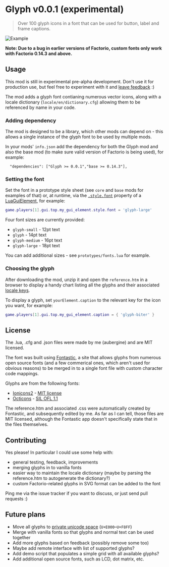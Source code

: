 # Glyph v0.0.1 (experimental)

> Over 100 glyph icons in a font that can be used for button, label and frame captions.

![Example](http://i.imgur.com/3Rs1WWZ.png)

**Note: Due to a bug in earlier versions of Factorio, custom fonts only work with Factorio 0.14.3 and above.**

## Usage

This mod is still in experimental pre-alpha development. Don't use it for production use, but feel free to experiment with it and [leave feedback](https://github.com/aubergine10/Glyph/issues) :)

The mod adds a glyph font contianing numerous vector icons, along with a locale dictionary (`locale/en/dictionary.cfg`) allowing them to be referenced by name in your code.

### Adding dependency

The mod is designed to be a library, which other mods can depend on - this allows a single instance of the glyph font to be used by multiple mods.

In your mods' `info.json` add the dependency for both the Glyph mod and also the base mod (to make sure valid version of Factorio is being used), for example:

```
  "dependencies": ["Glyph >= 0.0.1","base >= 0.14.3"],
```

### Setting the font

Set the font in a prototype style sheet (see `core` and `base` mods for examples of that) or, at runtime, via the [`.style.font`](http://lua-api.factorio.com/latest/LuaStyle.html) property of a [LuaGuiElement](http://lua-api.factorio.com/latest/LuaGuiElement.html), for example:

```lua
game.players[1].gui.top.my_gui_element.style.font = 'glyph-large'
```

Four font sizes are currently provided:

* `glyph-small` - 12pt text
* `glyph` - 14pt text
* `glyph-medium` - 16pt text
* `glyph-large` - 18pt text

You can add additional sizes - see `prototypes/fonts.lua` for example.

### Choosing the glyph

After downloading the mod, unzip it and open the `reference.htm` in a browser to display a handy chart listing all the glyphs and their associated [locale keys](http://lua-api.factorio.com/latest/Concepts.html#LocalisedString).

To display a glyph, set `yourElement.caption` to the relevant key for the icon you want, for example:

```lua
game.players[1].gui.top.my_gui_element.caption = { 'glyph-biter' }
```

## License

The .lua, .cfg and .json files were made by me (aubergine) and are MIT licensed.

The font was built using [Fontastic](http://fontastic.me/), a site that allows glyphs from numerous open source fonts (and a few commerical ones, which aren't used for obvious reasons) to be merged in to a single font file with custom character code mappings.

Glyphs are from the following fonts:

* [Ionicons2](https://github.com/driftyco/ionicons) - [MIT license](https://opensource.org/licenses/MIT)
* [Octicons](https://github.com/primer/octicons) - [SIL OFL 1.1](http://scripts.sil.org/cms/scripts/page.php?site_id=nrsi&id=OFL)

The reference.htm and associated .css were automatically created by Fontastic, and subsequently edited by me. As far as I can tell, those files are MIT licensed, although the Fontastic app doesn't specifically state that in the files themselves.

## Contributing

Yes please! In particular I could use some help with:

* general testing, feedback, improvements
* merging glyphs in to vanilla fonts
* easier way to maintain the locale dictionary (maybe by parsing the reference.htm to autogenerate the dictionary?)
* custom Factorio-related glyphs in SVG format can be added to the font

Ping me via the issue tracker if you want to discuss, or just send pull requests :)

## Future plans

* Move all glyphs to [private unicode space](https://en.wikipedia.org/wiki/Private_Use_Areas) (`U+E000`–`U+F8FF`)
* Merge with vanilla fonts so that glyphs and normal text can be used together
* Add more glyphs based on feedback (possibly remove some too)
* Maybe add remote interface with list of supported glyphs?
* Add demo script that populates a simple grid with all available glyphs?
* Add additional open source fonts, such as LCD, dot matrix, etc.
